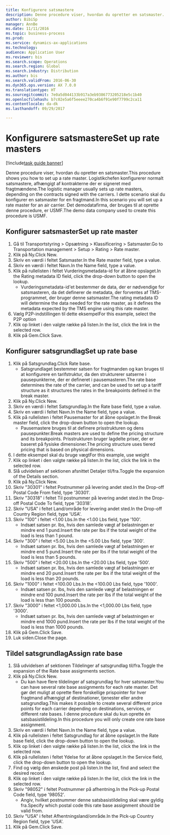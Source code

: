 ```yaml
--- 
title: Konfigurere satsmastere
description: Denne procedure viser, hvordan du opretter en satsmaster.
author: BibiSp
manager: AnnBe
ms.date: 11/11/2016
ms.topic: business-process
ms.prod: 
ms.service: dynamics-ax-applications
ms.technology: 
audience: Application User
ms.reviewer: bis
ms.search.scope: Operations
ms.search.region: Global
ms.search.industry: Distribution
ms.author: bis
ms.search.validFrom: 2016-06-30
ms.dyn365.ops.version: AX 7.0.0
ms.translationtype: HT
ms.sourcegitcommit: 7e0a5d044133b917a3eb9386773205218e5c1b40
ms.openlocfilehash: b7c02e5a6f5eeee270ca4b6f91e90f7799c2ca11
ms.contentlocale: da-dk
ms.lasthandoff: 09/29/2017

---
```

# <a name="set-up-rate-masters"></a><span data-ttu-id="35ced-103">Konfigurere satsmastere</span><span class="sxs-lookup"><span data-stu-id="35ced-103">Set up rate masters</span></span>

[!include[task guide banner](../../includes/task-guide-banner.md)]

<span data-ttu-id="35ced-104">Denne procedure viser, hvordan du opretter en satsmaster.</span><span class="sxs-lookup"><span data-stu-id="35ced-104">This procedure shows you how to set up a rate master.</span></span> <span data-ttu-id="35ced-105">Logistikchefen konfigurerer normalt satsmastere, afhængigt af kontrakterne der er signeret med fragtmændene.</span><span class="sxs-lookup"><span data-stu-id="35ced-105">The logistic manager usually sets up rate masters, depending on the contracts signed with the carriers.</span></span> <span data-ttu-id="35ced-106">I dette scenario skal du konfigurer en satsmaster for en fragtmand.</span><span class="sxs-lookup"><span data-stu-id="35ced-106">In this scenario you will set up a rate master for an air carrier.</span></span> <span data-ttu-id="35ced-107">Det demodatafirma, der bruges til at oprette denne procedure, er USMF.</span><span class="sxs-lookup"><span data-stu-id="35ced-107">The demo data company used to create this procedure is USMF.</span></span>


## <a name="set-up-rate-master"></a><span data-ttu-id="35ced-108">Konfigurer satsmaster</span><span class="sxs-lookup"><span data-stu-id="35ced-108">Set up rate master</span></span>
1. <span data-ttu-id="35ced-109">Gå til Transportstyring > Opsætning > Klassificering > Satsmaster.</span><span class="sxs-lookup"><span data-stu-id="35ced-109">Go to Transportation management > Setup > Rating > Rate master.</span></span>
2. <span data-ttu-id="35ced-110">Klik på Ny.</span><span class="sxs-lookup"><span data-stu-id="35ced-110">Click New.</span></span>
3. <span data-ttu-id="35ced-111">Skriv en værdi i feltet Satsmaster.</span><span class="sxs-lookup"><span data-stu-id="35ced-111">In the Rate master field, type a value.</span></span>
4. <span data-ttu-id="35ced-112">Skriv en værdi i feltet Navn.</span><span class="sxs-lookup"><span data-stu-id="35ced-112">In the Name field, type a value.</span></span>
5. <span data-ttu-id="35ced-113">Klik på rullelisten i feltet Vurderingsmetadata-id for at åbne opslaget.</span><span class="sxs-lookup"><span data-stu-id="35ced-113">In the Rating metadata ID field, click the drop-down button to open the lookup.</span></span>
    * <span data-ttu-id="35ced-114">Vurderingsmetadata-id'et bestemmer de data, der er nødvendige for satsmasteren, da det definerer de metadata, der forventes af TMS-programmet, der bruger denne satsmaster.</span><span class="sxs-lookup"><span data-stu-id="35ced-114">The rating metadata ID will determine the data needed for the rate master, as it defines the metadata expected by the TMS engine using this rate master.</span></span>  
6. <span data-ttu-id="35ced-115">Vælg P2P-indstillingen til dette eksempel</span><span class="sxs-lookup"><span data-stu-id="35ced-115">For this example, select the P2P option</span></span>
7. <span data-ttu-id="35ced-116">Klik op linket i den valgte række på listen.</span><span class="sxs-lookup"><span data-stu-id="35ced-116">In the list, click the link in the selected row.</span></span>
8. <span data-ttu-id="35ced-117">Klik på Gem.</span><span class="sxs-lookup"><span data-stu-id="35ced-117">Click Save.</span></span>

## <a name="set-up-rate-base"></a><span data-ttu-id="35ced-118">Konfigurer satsgrundlag</span><span class="sxs-lookup"><span data-stu-id="35ced-118">Set up rate base</span></span>
1. <span data-ttu-id="35ced-119">Klik på Satsgrundlag.</span><span class="sxs-lookup"><span data-stu-id="35ced-119">Click Rate base.</span></span>
    * <span data-ttu-id="35ced-120">Satsgrundlaget bestemmer satsen for fragtmanden og kan bruges til at konfigurere en tarifstruktur, da den strukturerer satserne i pausepunkterne, der er defineret i pausemasteren.</span><span class="sxs-lookup"><span data-stu-id="35ced-120">The rate base determines the rate of the carrier, and can be used to set up a tariff structure as it structures the rates in the breakpoints defined in the break master.</span></span>  
2. <span data-ttu-id="35ced-121">Klik på Ny.</span><span class="sxs-lookup"><span data-stu-id="35ced-121">Click New.</span></span>
3. <span data-ttu-id="35ced-122">Skriv en værdi i feltet Satsgrundlag.</span><span class="sxs-lookup"><span data-stu-id="35ced-122">In the Rate base field, type a value.</span></span>
4. <span data-ttu-id="35ced-123">Skriv en værdi i feltet Navn.</span><span class="sxs-lookup"><span data-stu-id="35ced-123">In the Name field, type a value.</span></span>
5. <span data-ttu-id="35ced-124">Klik på rullelisten i feltet Pausemaster for at åbne opslaget.</span><span class="sxs-lookup"><span data-stu-id="35ced-124">In the Break master field, click the drop-down button to open the lookup.</span></span>
    * <span data-ttu-id="35ced-125">Pausemastere bruges til at definere prisstrukturen og dens pausepunkter.</span><span class="sxs-lookup"><span data-stu-id="35ced-125">Break masters are used to define the pricing structure and its breakpoints.</span></span> <span data-ttu-id="35ced-126">Prisstrukturen bruger lagdelte priser, der er baseret på fysiske dimensioner.</span><span class="sxs-lookup"><span data-stu-id="35ced-126">The pricing structure uses tiered pricing that is based on physical dimensions.</span></span>  
6. <span data-ttu-id="35ced-127">I dette eksempel skal du bruge vægt</span><span class="sxs-lookup"><span data-stu-id="35ced-127">For this example, use weight</span></span>
7. <span data-ttu-id="35ced-128">Klik op linket i den valgte række på listen.</span><span class="sxs-lookup"><span data-stu-id="35ced-128">In the list, click the link in the selected row.</span></span>
8. <span data-ttu-id="35ced-129">Slå udvidelsen af sektionen afsnittet Detaljer til/fra.</span><span class="sxs-lookup"><span data-stu-id="35ced-129">Toggle the expansion of the Details section.</span></span>
9. <span data-ttu-id="35ced-130">Klik på Ny.</span><span class="sxs-lookup"><span data-stu-id="35ced-130">Click New.</span></span>
10. <span data-ttu-id="35ced-131">Skriv "30301" i feltet Postnummer på levering andet sted.</span><span class="sxs-lookup"><span data-stu-id="35ced-131">In the Drop-off Postal Code From field, type '30301'.</span></span>
11. <span data-ttu-id="35ced-132">Skriv "30318" i feltet Til postnummer på levering andet sted.</span><span class="sxs-lookup"><span data-stu-id="35ced-132">In the Drop-off Postal Code To field, type '30318'.</span></span>
12. <span data-ttu-id="35ced-133">Skriv "USA" i feltet Land/område for levering andet sted.</span><span class="sxs-lookup"><span data-stu-id="35ced-133">In the Drop-off Country Region field, type 'USA'.</span></span>
13. <span data-ttu-id="35ced-134">Skriv "100" i feltet <1.00 Lbs.</span><span class="sxs-lookup"><span data-stu-id="35ced-134">In the <1.00 Lbs field, type '100'.</span></span>
    * <span data-ttu-id="35ced-135">Indsæt satsen pr. lbs, hvis den samlede vægt af belastningen er mindre end 1 pund.</span><span class="sxs-lookup"><span data-stu-id="35ced-135">Insert the rate per lbs if the total weight of the load is less than 1 pound.</span></span>  
14. <span data-ttu-id="35ced-136">Skriv "300" i feltet <5.00 Lbs.</span><span class="sxs-lookup"><span data-stu-id="35ced-136">In the <5.00 Lbs field, type '300'.</span></span>
    * <span data-ttu-id="35ced-137">Indsæt satsen pr. lbs, hvis den samlede vægt af belastningen er mindre end 5 pund.</span><span class="sxs-lookup"><span data-stu-id="35ced-137">Insert the rate per lbs if the total weight of the load is less than 5 pounds.</span></span>  
15. <span data-ttu-id="35ced-138">Skriv "500" i feltet <20.00 Lbs.</span><span class="sxs-lookup"><span data-stu-id="35ced-138">In the <20.00 Lbs field, type '500'.</span></span>
    * <span data-ttu-id="35ced-139">Indsæt satsen pr. lbs, hvis den samlede vægt af belastningen er mindre end 20 pund.</span><span class="sxs-lookup"><span data-stu-id="35ced-139">Insert the rate per lbs if the total weight of the load is less than 20 pounds.</span></span>  
16. <span data-ttu-id="35ced-140">Skriv "1000" i feltet <100.00 Lbs.</span><span class="sxs-lookup"><span data-stu-id="35ced-140">In the <100.00 Lbs field, type '1000'.</span></span>
    * <span data-ttu-id="35ced-141">Indsæt satsen pr. lbs, hvis den samlede vægt af belastningen er mindre end 100 pund.</span><span class="sxs-lookup"><span data-stu-id="35ced-141">Insert the rate per lbs if the total weight of the load is less than 100 pounds.</span></span>  
17. <span data-ttu-id="35ced-142">Skriv "3000" i feltet <1,000.00 Lbs.</span><span class="sxs-lookup"><span data-stu-id="35ced-142">In the <1,000.00 Lbs field, type '3000'.</span></span>
    * <span data-ttu-id="35ced-143">Indsæt satsen pr. lbs, hvis den samlede vægt af belastningen er mindre end 1000 pund.</span><span class="sxs-lookup"><span data-stu-id="35ced-143">Insert the rate per lbs if the total weight of the load is less than 1000 pounds.</span></span>  
18. <span data-ttu-id="35ced-144">Klik på Gem.</span><span class="sxs-lookup"><span data-stu-id="35ced-144">Click Save.</span></span>
19. <span data-ttu-id="35ced-145">Luk siden.</span><span class="sxs-lookup"><span data-stu-id="35ced-145">Close the page.</span></span>

## <a name="assign-rate-base"></a><span data-ttu-id="35ced-146">Tildel satsgrundlag</span><span class="sxs-lookup"><span data-stu-id="35ced-146">Assign rate base</span></span>
1. <span data-ttu-id="35ced-147">Slå udvidelsen af sektionen Tildelinger af satsgrundlag til/fra.</span><span class="sxs-lookup"><span data-stu-id="35ced-147">Toggle the expansion of the Rate base assignments section.</span></span>
2. <span data-ttu-id="35ced-148">Klik på Ny.</span><span class="sxs-lookup"><span data-stu-id="35ced-148">Click New.</span></span>
    * <span data-ttu-id="35ced-149">Du kan have flere tildelinger af satsgrundlag for hver satsmaster.</span><span class="sxs-lookup"><span data-stu-id="35ced-149">You can have several rate base assignments for each rate master.</span></span> <span data-ttu-id="35ced-150">Det gør det muligt at oprette flere forskellige prispointer for hver fragtmand afhængigt af destinationer, tjenester eller andre satsgrundlag.</span><span class="sxs-lookup"><span data-stu-id="35ced-150">This makes it possible to create several different price points for each carrier depending on destinations, services, or different rate bases.</span></span> <span data-ttu-id="35ced-151">I denne procedure skal du kun oprette én satsbasistildeling.</span><span class="sxs-lookup"><span data-stu-id="35ced-151">In this procedure you will only create one rate base assignment.</span></span>  
3. <span data-ttu-id="35ced-152">Skriv en værdi i feltet Navn.</span><span class="sxs-lookup"><span data-stu-id="35ced-152">In the Name field, type a value.</span></span>
4. <span data-ttu-id="35ced-153">Klik på rullelisten i feltet Satsgrundlag for at åbne opslaget.</span><span class="sxs-lookup"><span data-stu-id="35ced-153">In the Rate base field, click the drop-down button to open the lookup.</span></span>
5. <span data-ttu-id="35ced-154">Klik op linket i den valgte række på listen.</span><span class="sxs-lookup"><span data-stu-id="35ced-154">In the list, click the link in the selected row.</span></span>
6. <span data-ttu-id="35ced-155">Klik på rullelisten i feltet Ydelse for at åbne opslaget.</span><span class="sxs-lookup"><span data-stu-id="35ced-155">In the Service field, click the drop-down button to open the lookup.</span></span>
7. <span data-ttu-id="35ced-156">Find og vælg den ønskede post på listen.</span><span class="sxs-lookup"><span data-stu-id="35ced-156">In the list, find and select the desired record.</span></span>
8. <span data-ttu-id="35ced-157">Klik op linket i den valgte række på listen.</span><span class="sxs-lookup"><span data-stu-id="35ced-157">In the list, click the link in the selected row.</span></span>
9. <span data-ttu-id="35ced-158">Skriv "98052" i feltet Postnummer på afhentning.</span><span class="sxs-lookup"><span data-stu-id="35ced-158">In the Pick-up Postal Code field, type '98052'.</span></span>
    * <span data-ttu-id="35ced-159">Angiv, hvilket postnummer denne satsbasistildeling skal være gyldig fra.</span><span class="sxs-lookup"><span data-stu-id="35ced-159">Specify which postal code this rate base assignment should be valid from.</span></span>    
10. <span data-ttu-id="35ced-160">Skriv "USA" i feltet Afhentningsland/område.</span><span class="sxs-lookup"><span data-stu-id="35ced-160">In the Pick-up Country Region field, type 'USA'.</span></span>
11. <span data-ttu-id="35ced-161">Klik på Gem.</span><span class="sxs-lookup"><span data-stu-id="35ced-161">Click Save.</span></span>


